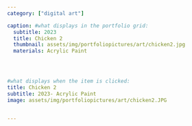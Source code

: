 ```yaml
---
category: ["digital art"]

caption: #what displays in the portfolio grid:
  subtitle: 2023
  title: Chicken 2
  thumbnail: assets/img/portfoliopictures/art/chicken2.jpg
  materials: Acrylic Paint




#what displays when the item is clicked:
title: Chicken 2
subtitle: 2023- Acrylic Paint
image: assets/img/portfoliopictures/art/chicken2.JPG


---
```


<div class="row padded">
 <div class="col-md-12 col-sm-12 ">
     <img class="img-fluid d-block mx-auto" src="assets/img/portfoliopictures/art/chicken2.JPG" alt=""/>
  </div>
</div>
